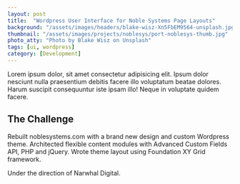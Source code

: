 ```yaml
---
layout: post
title:  "Wordpress User Interface for Noble Systems Page Layouts"
background: "/assets/images/headers/blake-wisz-Xn5FbEM9564-unsplash.jpg"
thumbnail: "/assets/images/projects/noblesys/port-noblesys-thumb.jpg"
photo_atty: "Photo by Blake Wisz on Unsplash"
tags: [ui, wordpress]
category: [Development]
---
```


Lorem ipsum dolor, sit amet consectetur adipisicing elit. Ipsum dolor nesciunt nulla praesentium debitis facere illo voluptatum beatae dolores. Harum suscipit consequuntur iste ipsam illo! Neque in voluptate quidem facere.

## The Challenge

Rebuilt noblesystems.com with a brand new design and custom Wordpress theme. Architected flexible content modules with Advanced Custom Fields API, PHP and jQuery. Wrote theme layout using Foundation XY Grid framework.

Under the direction of Narwhal Digital.
